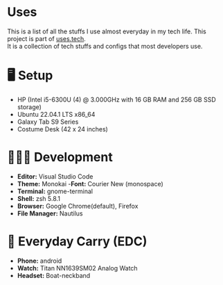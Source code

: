 # Uses

This is a list of all the stuffs I use almost everyday in my tech life.
This project is part of [uses.tech](https://uses.tech). <br/> It is a collection of tech stuffs and configs that most developers use.

# 🖥 Setup
- HP (Intel i5-6300U (4) @ 3.000GHz with 16 GB RAM and 256 GB SSD storage)
- Ubuntu 22.04.1 LTS x86_64
- Galaxy Tab S9 Series
- Costume Desk (42 x 24 inches)

# 👨🏻‍💻 Development
- **Editor:** Visual Studio Code
- **Theme:** Monokai
-**Font:** Courier New (monospace)
- **Terminal:** gnome-terminal
- **Shell:** zsh 5.8.1
- **Browser:** Google Chrome(default), Firefox
- **File Manager:** Nautilus

# 🎒 Everyday Carry (EDC)
- **Phone:** android
- **Watch:** Titan NN1639SM02 Analog Watch  
- **Headset:** Boat-neckband
